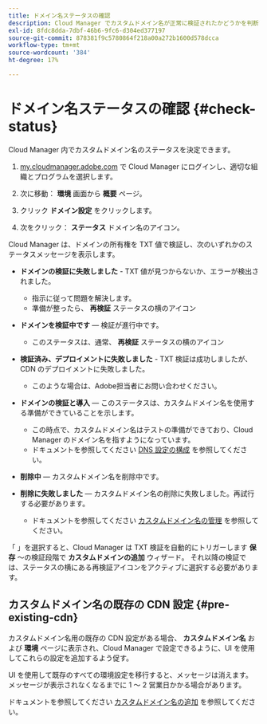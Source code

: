 ```yaml
---
title: ドメイン名ステータスの確認
description: Cloud Manager でカスタムドメイン名が正常に検証されたかどうかを判断する方法について説明します。
exl-id: 8fdc8dda-7dbf-46b6-9fc6-d304ed377197
source-git-commit: 878381f9c5780864f218a00a272b1600d578dcca
workflow-type: tm+mt
source-wordcount: '384'
ht-degree: 17%

---
```



# ドメイン名ステータスの確認 {#check-status}

Cloud Manager 内でカスタムドメイン名のステータスを決定できます。

1. [my.cloudmanager.adobe.com](https://my.cloudmanager.adobe.com/) で Cloud Manager にログインし、適切な組織とプログラムを選択します。

1. 次に移動： **環境** 画面から **概要** ページ。

1. クリック **ドメイン設定** をクリックします。

1. 次をクリック： **ステータス** ドメイン名のアイコン。

Cloud Manager は、ドメインの所有権を TXT 値で検証し、次のいずれかのステータスメッセージを表示します。

* **ドメインの検証に失敗しました** - TXT 値が見つからないか、エラーが検出されました。

   * 指示に従って問題を解決します。
   * 準備が整ったら、 **再検証** ステータスの横のアイコン

* **ドメインを検証中です**  — 検証が進行中です。

   * このステータスは、通常、 **再検証** ステータスの横のアイコン

* **検証済み、デプロイメントに失敗しました** - TXT 検証は成功しましたが、CDN のデプロイメントに失敗しました。

   * このような場合は、Adobe担当者にお問い合わせください。

* **ドメインの検証と導入**  — このステータスは、カスタムドメイン名を使用する準備ができていることを示します。

   * この時点で、カスタムドメイン名はテストの準備ができており、Cloud Manager のドメイン名を指すようになっています。
   * ドキュメントを参照してください [DNS 設定の構成](/help/implementing/cloud-manager/custom-domain-names/configure-dns-settings.md) を参照してください。

* **削除中**  — カスタムドメイン名を削除中です。

* **削除に失敗しました**  — カスタムドメイン名の削除に失敗しました。再試行する必要があります。

   * ドキュメントを参照してください [カスタムドメイン名の管理](/help/implementing/cloud-manager/custom-domain-names/managing-custom-domain-names.md) を参照してください。

「 」を選択すると、Cloud Manager は TXT 検証を自動的にトリガーします **保存** ～の検証段階で **カスタムドメインの追加** ウィザード。 それ以降の検証では、ステータスの横にある再検証アイコンをアクティブに選択する必要があります。

## カスタムドメイン名の既存の CDN 設定 {#pre-existing-cdn}

カスタムドメイン名用の既存の CDN 設定がある場合、 **カスタムドメイン名** および **環境** ページに表示され、Cloud Manager で設定できるように、UI を使用してこれらの設定を追加するよう促す。

UI を使用して既存のすべての環境設定を移行すると、メッセージは消えます。 メッセージが表示されなくなるまでに 1 ～ 2 営業日かかる場合があります。

ドキュメントを参照してください [カスタムドメイン名の追加](/help/implementing/cloud-manager/custom-domain-names/add-custom-domain-name.md) を参照してください。
